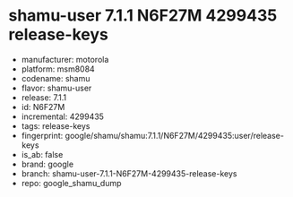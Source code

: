 # shamu-user 7.1.1 N6F27M 4299435 release-keys
- manufacturer: motorola
- platform: msm8084
- codename: shamu
- flavor: shamu-user
- release: 7.1.1
- id: N6F27M
- incremental: 4299435
- tags: release-keys
- fingerprint: google/shamu/shamu:7.1.1/N6F27M/4299435:user/release-keys
- is_ab: false
- brand: google
- branch: shamu-user-7.1.1-N6F27M-4299435-release-keys
- repo: google_shamu_dump

